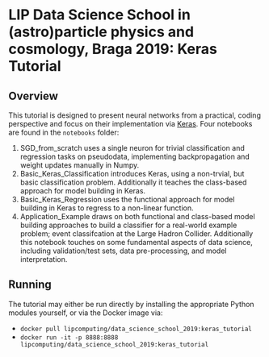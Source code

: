 # LIP Data Science School in (astro)particle physics and cosmology, Braga 2019: Keras Tutorial
## Overview
This tutorial is designed to present neural networks from a practical, coding perspective and focus on their implementation via [Keras](https://keras.io/).
Four notebooks are found in the `notebooks` folder:
1. SGD_from_scratch uses a single neuron for trivial classification and regression tasks on pseudodata, implementing backpropagation and weight updates manually in Numpy.
1. Basic_Keras_Classification introduces Keras, using a non-trvial, but basic classification problem. Additionally it teaches the class-based approach for model building in Keras.
1. Basic_Keras_Regression uses the functional approach for model building in Keras to regress to a non-linear function.
1. Application_Example draws on both functional and class-based model building approaches to build a classifier for a real-world example problem; event classifcation at the Large Hadron Collider. Additionally this notebook touches on some fundamental aspects of data science, including validation/test sets, data pre-processing, and model interpretation.

## Running
The tutorial may either be run directly by installing the appropriate Python modules yourself, or via the Docker image via:
- `docker pull lipcomputing/data_science_school_2019:keras_tutorial`
- `docker run -it -p 8888:8888 lipcomputing/data_science_school_2019:keras_tutorial`